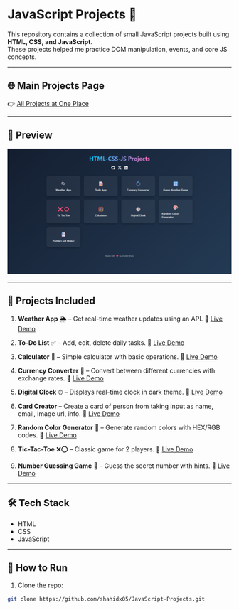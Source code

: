 # JavaScript Projects 🚀

This repository contains a collection of small JavaScript projects built using **HTML, CSS, and JavaScript**.  
These projects helped me practice DOM manipulation, events, and core JS concepts.

---

## 🌐 Main Projects Page  
👉 [All Projects at One Place](https://java-script-projects-x05.vercel.app/)

---

## 📸 Preview  
![Netflix Clone Screenshot](demo.png)

---

## 📂 Projects Included

1. **Weather App** 🌦️ – Get real-time weather updates using an API.
   🔗 [Live Demo](https://java-script-projects-x05.vercel.app/Weather%20App/)

2. **To-Do List** ✅ – Add, edit, delete daily tasks.
   🔗 [Live Demo](https://java-script-projects-x05.vercel.app/To%20Do%20APP/)

3. **Calculator** 🧮 – Simple calculator with basic operations.
   🔗 [Live Demo](https://java-script-projects-x05.vercel.app/Calculator/)

4. **Currency Converter** 💱 – Convert between different currencies with exchange rates.
   🔗 [Live Demo](https://java-script-projects-x05.vercel.app/Currency%20Converter/)

5. **Digital Clock** ⏰ – Displays real-time clock in dark theme.
   🔗 [Live Demo](https://java-script-projects-x05.vercel.app/Digital%20Clock/)

6. **Card Creator**  – Create a card of person from taking input as name, email, image url, info.
   🔗 [Live Demo](https://java-script-projects-x05.vercel.app/Card%20Creator/)

7. **Random Color Generator** 🎨 – Generate random colors with HEX/RGB codes.
   🔗 [Live Demo](https://java-script-projects-x05.vercel.app/Random%20color/)

8. **Tic-Tac-Toe** ❌⭕ – Classic game for 2 players.
   🔗 [Live Demo](https://java-script-projects-x05.vercel.app/Tic%20Tac%20Toe/)

9. **Number Guessing Game** 🔢 – Guess the secret number with hints.
   🔗 [Live Demo](https://java-script-projects-x05.vercel.app/Guess%20the%20number/)

---

## 🛠️ Tech Stack
- HTML
- CSS
- JavaScript

---

## 🚀 How to Run
1. Clone the repo:
```bash
git clone https://github.com/shahidx05/JavaScript-Projects.git
```
